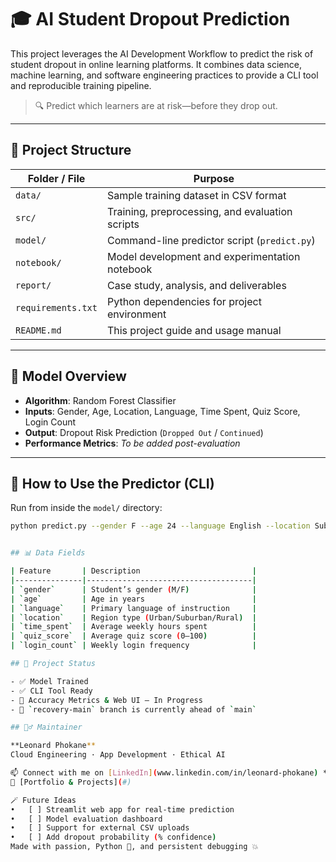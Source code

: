# 🎓 AI Student Dropout Prediction

This project leverages the AI Development Workflow to predict the risk of student dropout in online learning platforms. It combines data science, machine learning, and software engineering practices to provide a CLI tool and reproducible training pipeline.

> 🔍 Predict which learners are at risk—before they drop out.

---

## 📁 Project Structure

| Folder / File        | Purpose |
|----------------------|---------|
| `data/`              | Sample training dataset in CSV format |
| `src/`               | Training, preprocessing, and evaluation scripts |
| `model/`             | Command-line predictor script (`predict.py`) |
| `notebook/`          | Model development and experimentation notebook |
| `report/`            | Case study, analysis, and deliverables |
| `requirements.txt`   | Python dependencies for project environment |
| `README.md`          | This project guide and usage manual |

---

## 🧠 Model Overview

- **Algorithm**: Random Forest Classifier  
- **Inputs**: Gender, Age, Location, Language, Time Spent, Quiz Score, Login Count  
- **Output**: Dropout Risk Prediction (`Dropped Out` / `Continued`)  
- **Performance Metrics**: *To be added post-evaluation*

---

## 🚀 How to Use the Predictor (CLI)

Run from inside the `model/` directory:



```bash
python predict.py --gender F --age 24 --language English --location Suburban --time_spent 5.5 --quiz_score 80 --login_count 9


## 📊 Data Fields

| Feature       | Description                         |
|---------------|-------------------------------------|
| `gender`      | Student’s gender (M/F)              |
| `age`         | Age in years                        |
| `language`    | Primary language of instruction     |
| `location`    | Region type (Urban/Suburban/Rural)  |
| `time_spent`  | Average weekly hours spent          |
| `quiz_score`  | Average quiz score (0–100)          |
| `login_count` | Weekly login frequency              |

## 📌 Project Status

- ✅ Model Trained  
- ✅ CLI Tool Ready  
- 🚧 Accuracy Metrics & Web UI – In Progress  
- 🚀 `recovery-main` branch is currently ahead of `main`

## 🙋‍♂️ Maintainer

**Leonard Phokane**  
Cloud Engineering · App Development · Ethical AI  

📫 Connect with me on [LinkedIn](www.linkedin.com/in/leonard-phokane) *(optional)*  
🔗 [Portfolio & Projects](#)

🪄 Future Ideas
•	[ ] Streamlit web app for real-time prediction
•	[ ] Model evaluation dashboard
•	[ ] Support for external CSV uploads
•	[ ] Add dropout probability (% confidence)
Made with passion, Python 🐍, and persistent debugging 💥

